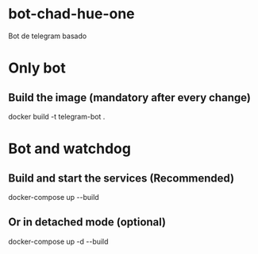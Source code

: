 # bot-chad-hue-one
Bot de telegram basado

# Only bot
## Build the image (mandatory after every change)
docker build -t telegram-bot .

# Bot and watchdog
## Build and start the services (Recommended)
docker-compose up --build

## Or in detached mode (optional)
docker-compose up -d --build
